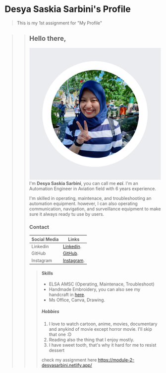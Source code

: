 # Desya Saskia Sarbini's Profile

> This is my 1st assignment for "My Profile"

> > ## Hello there,
> >
> > ![photo](./asset/desya-sarbini.jpg)
> > I'm **Desya Saskia Sarbini**, you can call me **_eci_**. I'm an Automation Engineer in Aviation field with 6 years experience.
> >
> > I'm skilled in operating, maintenace, and troubleshooting an automation equipment. however, I can also operating communication, navigation, and surveillance equipment to make sure it always ready tu use by users.
> >
> > ### Contact
> >
> > | Social Media | Links                                                           |
> > | ------------ | --------------------------------------------------------------- |
> > | Linkedin     | [Linkedin](https://www.linkedin.com/in/desya-sarbini).          |
> > | GitHub       | [GitHub](https://github.com/desyasarbini).                      |
> > | Instagram    | [Instagram](https://www.instagram.com/deesyaaaaasarbiniiiii_/). |
> >
> > > #### Skills
> > >
> > > - ELSA AMSC (Operating, Maintenace, Troubleshoot)
> > > - Handmade Embroidery, you can also see my handcraft in [here](https://www.instagram.com/aerigom_/).
> > > - Ms Office, Canva, Drawing.
> > >
> > > ##### Hobbies
> > >
> > > 1. I love to watch cartoon, anime, movies, documentary and anykind of movie except horror movie. I'll skip that one :D
> > > 2. Reading also the thing that I enjoy mostly.
> > > 3. I have sweet tooth, that's why it hard for me to resist dessert
> > >
> > > check my assignment here https://module-2-desyasarbini.netlify.app/
